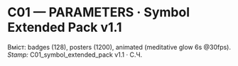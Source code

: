 # C01 — PARAMETERS · Symbol Extended Pack v1.1
Вміст: badges (128), posters (1200), animated (meditative glow 6s @30fps).
_Stamp:_ C01_symbol_extended_pack v1.1 · С.Ч.
